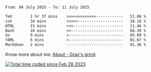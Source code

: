 <!--START_SECTION:waka-->

```txt
From: 04 July 2025 - To: 11 July 2025

TeX        1 hr 37 mins    >>>>>>>>>>>>>------------   51.08 %
zsh        34 mins         >>>>>--------------------   18.16 %
HTML       21 mins         >>>----------------------   11.46 %
Bash       16 mins         >>-----------------------   08.39 %
Go         9 mins          >------------------------   05.09 %
YAML       5 mins          >------------------------   02.67 %
Markdown   2 mins          -------------------------   01.36 %
```

<!--END_SECTION:waka-->

<!-- [![grayxu's github stats](https://github-readme-stats.vercel.app/api?username=grayxu&count_private=true&show_icons=true)](https://github.com/grayxu) -->

Know more about me: [About - Gray's grind](https://www.grayxu.cn/).
<p align="left">
  <a href="https://wakatime.com/@c69eb31e-43a1-463f-8968-c3449e386f57"><img src="https://wakatime.com/badge/user/c69eb31e-43a1-463f-8968-c3449e386f57.svg" title="Total time coded since Feb 28 2023" /></a>
</p>

